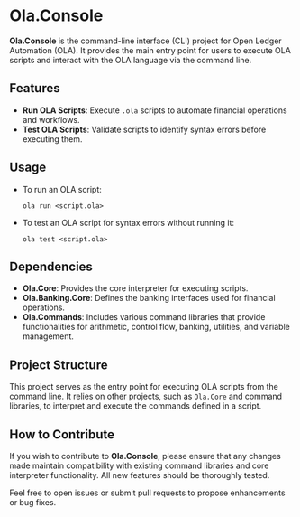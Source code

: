 # Ola.Console

**Ola.Console** is the command-line interface (CLI) project for Open Ledger Automation (OLA). It provides the main entry point for users to execute OLA scripts and interact with the OLA language via the command line.

## Features
- **Run OLA Scripts**: Execute `.ola` scripts to automate financial operations and workflows.
- **Test OLA Scripts**: Validate scripts to identify syntax errors before executing them.

## Usage
- To run an OLA script:
  ```
  ola run <script.ola>
  ```
- To test an OLA script for syntax errors without running it:
  ```
  ola test <script.ola>
  ```

## Dependencies
- **Ola.Core**: Provides the core interpreter for executing scripts.
- **Ola.Banking.Core**: Defines the banking interfaces used for financial operations.
- **Ola.Commands**: Includes various command libraries that provide functionalities for arithmetic, control flow, banking, utilities, and variable management.

## Project Structure
This project serves as the entry point for executing OLA scripts from the command line. It relies on other projects, such as `Ola.Core` and command libraries, to interpret and execute the commands defined in a script.

## How to Contribute
If you wish to contribute to **Ola.Console**, please ensure that any changes made maintain compatibility with existing command libraries and core interpreter functionality. All new features should be thoroughly tested.

Feel free to open issues or submit pull requests to propose enhancements or bug fixes.

